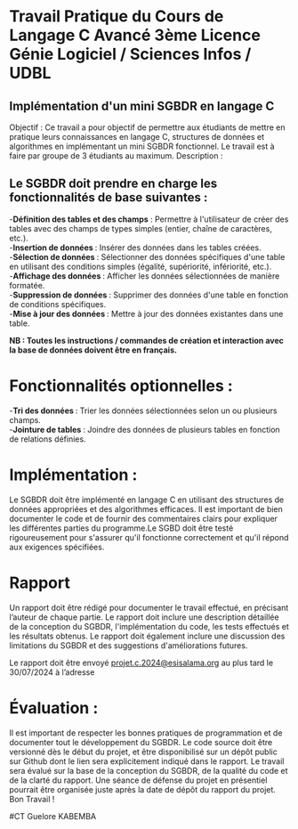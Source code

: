 # Travail Pratique du Cours de Langage C Avancé 3ème Licence Génie Logiciel / Sciences Infos / UDBL

## Implémentation d'un mini SGBDR en langage C
Objectif :
Ce travail a pour objectif de permettre aux étudiants de mettre en pratique leurs
connaissances en langage C, structures de données et algorithmes en
implémentant un mini SGBDR fonctionnel.
Le travail est à faire par groupe de 3 étudiants au maximum.
Description :
## Le SGBDR doit prendre en charge les fonctionnalités de base suivantes :

-<strong>Définition des tables et des champs</strong> : Permettre à l'utilisateur de créer des tables avec des champs de types simples (entier, chaîne de caractères, etc.).<br>
-<strong>Insertion de données </strong> : Insérer des données dans les tables créées. <br>
-<strong>Sélection de données </strong>: Sélectionner des données spécifiques d'une table en utilisant des conditions simples (égalité, supériorité, infériorité, etc.). <br>
-<strong>Affichage des données </strong>: Afficher les données sélectionnées de manière formatée. <br>
-<strong>Suppression de données </strong>: Supprimer des données d'une table en fonction de conditions spécifiques. <br>
-<strong>Mise à jour des données </strong>: Mettre à jour des données existantes dans une table. <br>

 <strong> NB : Toutes les instructions / commandes de création et interaction avec la base de données doivent être en français.</strong>

# Fonctionnalités optionnelles :

-<strong>Tri des données </strong>: Trier les données sélectionnées selon un ou plusieurs champs. <br>
-<strong>Jointure de tables </strong>: Joindre des données de plusieurs tables en fonction de relations définies. <br>

# Implémentation :

Le SGBDR doit être implémenté en langage C en utilisant des structures de données
appropriées et des algorithmes efficaces. Il est important de bien documenter le
code et de fournir des commentaires clairs pour expliquer les différentes parties
du programme.Le SGBD doit être testé rigoureusement pour s'assurer qu'il fonctionne correctement et
qu'il répond aux exigences spécifiées.

# Rapport 

Un rapport doit être rédigé pour documenter le travail effectué, en précisant l’auteur de
chaque partie. Le rapport doit inclure une description détaillée de la conception du
SGBDR, l'implémentation du code, les tests effectués et les résultats obtenus. Le
rapport doit également inclure une discussion des limitations du SGBDR et des
suggestions d'améliorations futures.

Le rapport doit être envoyé projet.c.2024@esisalama.org au plus tard le 30/07/2024 à l’adresse

# Évaluation :
Il est important de respecter les bonnes pratiques de programmation et de documenter
tout le développement du SGBDR.
Le code source doit être versionné dès le début du projet, et être disponibilisé sur un
dépôt public sur Github dont le lien sera explicitement indiqué dans le rapport.
Le travail sera évalué sur la base de la conception du SGBDR, de la qualité du code et
de la clarté du rapport.
Une séance de défense du projet en présentiel pourrait être organisée juste après la
date de dépôt du rapport du projet.
Bon Travail !

#CT Guelore KABEMBA
